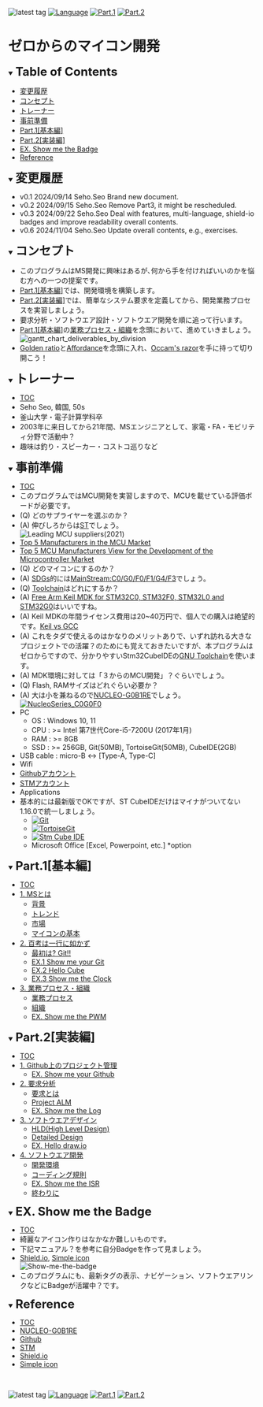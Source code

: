 ![latest tag](https://img.shields.io/github/v/tag/gtuja/CSC_MS.svg?color=brightgreen)
[![Language](https://img.shields.io/badge/%E8%A8%80%E8%AA%9E-English-brightgreen)](https://github.com/gtuja/CSC_MS/blob/main/README_en.md)
[![Part.1](https://img.shields.io/badge/Part.1-%E5%9F%BA%E6%9C%AC%E7%B7%A8-brightgreen
)](https://github.com/gtuja/CSC_MS/blob/main/Part1/1.What%20is%20MS.md) [![Part.2](https://img.shields.io/badge/Part.2-%E5%AE%9F%E8%A3%85%E5%A4%89-brightgreen
)](https://github.com/gtuja/CSC_MS/blob/main/Part2/1.WorFlowOnGithub.md)

# ゼロからのマイコン開発

<div id="toc"></div>
<details open>
<summary><font size="5"><b>Table of Contents</b></font></summary>

- [変更履歴](#history)
- [コンセプト](#Concept)
- [トレーナー](#Trainer)
- [事前準備](#Preparation)
- [Part.1[基本編]](#Part1_Basic)
- [Part.2[実装編]](#Part2_Implementation)
- [EX. Show me the Badge](#Exercise)
- [Reference](#Reference)

</details>

<div id="history"></div>
<details open>
<summary><font size="5"><b>変更履歴</b></font></summary> 

- v0.1 2024/09/14 Seho.Seo Brand new document.
- v0.2 2024/09/15 Seho.Seo Remove Part3, it might be rescheduled.
- v0.3 2024/09/22 Seho.Seo Deal with features, multi-language, shield-io badges and improve readability overall contents.
- v0.6 2024/11/04 Seho.Seo Update overall contents, e.g., exercises.
  
</details>

<div id="Concept"></div>
<details open>
<summary><font size="5"><b>コンセプト</b></font></summary>

- このプログラムはMS開発に興味はあるが､何から手を付ければいいのかを悩む方への一つの提案です。
- [Part.1[基本編]](Part1_Basic)では、開発環境を構築します。
- [Part.2[実装編]](#Part2_実装編)では、簡単なシステム要求を定義してから、開発業務プロセスを実習しましょう。
- 要求分析・ソフトウエア設計・ソフトウエア開発を順に追って行います。
- [Part.1[基本編]](#Part1_Basic)の[業務プロセス・組織](https://github.com/gtuja/CSC_MS/blob/main/Part1/3.ProcessAndOrganization.md)を念頭において、進めていきましょう。<br>
![gantt_chart_deliverables_by_division](https://github.com/gtuja/CSC_MS/blob/main/Resources/README/gantt_chart_deliverables_by_division.png)
- [Golden ratio](https://en.m.wikipedia.org/wiki/Golden_ratio)と[Affordance](https://en.m.wikipedia.org/wiki/Affordance)を念頭に入れ、[Occam's razor](https://en.m.wikipedia.org/wiki/Occam%27s_razor)を手に持って切り開こう！

</details>

<div id="Trainer"></div>
<details open>
<summary><font size="5"><b>トレーナー</b></font></summary>

- [TOC](#toc)
- Seho Seo, 韓国, 50s
- 釜山大学・電子計算学科卒
- 2003年に来日してから21年間、MSエンジニアとして、家電・FA・モビリティ分野で活動中？
- 趣味は釣り・スピーカー・コストコ巡りなど

</details>

<div id="Preparation"></div>
<details open>
<summary><font size="5"><b>事前準備</b></font></summary>

- [TOC](#toc)
- このプログラムではMCU開発を実習しますので、MCUを載せている評価ボードが必要です。
- (Q) どのサプライヤーを選ぶのか？
- (A) 伸びしろからは[ST](https://www.st.com/content/st_com/en.html)でしょう。<br>
![Leading MCU suppliers(2021)](https://github.com/gtuja/CSC_MS/blob/main/Resources/README/Leading_MCU_Suppliers_2020_22021.png)<br>
- [Top 5 Manufacturers in the MCU Market](https://www.onerivertronics.com/a/43018.html)
- [Top 5 MCU Manufacturers View for the Development of the Microcontroller Market](https://www.hardfindelec.com/a/76030.html)
- (Q) どのマイコンにするのか？
- (A) [SDGs](https://en.wikipedia.org/wiki/Sustainable_Development_Goals)的には[MainStream:C0/G0/F0/F1/G4/F3](https://www.st.com/en/microcontrollers-microprocessors/stm32-32-bit-arm-cortex-mcus.html)でしょう。
- (Q) [Toolchain](https://en.wikipedia.org/wiki/Toolchain)はどれにするか？
- (A) [Free Arm Keil MDK for STM32C0, STM32F0, STM32L0 and STM32G0](https://www.st.com/ja/partner-products-and-services/free-arm-keil-mdk-for-stm32c0-stm32f0-stm32l0-and-stm32g0.html)はいいですね。
- (A) Keil MDKの年間ライセンス費用は20~40万円で、個人での購入は絶望的です。[Keil vs GCC](https://stackoverflow.com/questions/1226401/keil-vs-gcc-for-arm7)
- (A) これをタダで使えるのはかなりのメリットありで、いずれ訪れる大きなプロジェクトでの活躍？のためにも覚えておきたいですが、本プログラムはゼロからですので、分かりやすいStm32CubeIDEの[GNU Toolchain](https://en.wikipedia.org/wiki/GNU_toolchain)を使います。
- (A) MDK環境に対しては「３からのMCU開発」？ぐらいでしょう。
- (Q) Flash, RAMサイズはどれぐらい必要か？
- (A) 大は小を兼ねるので[NUCLEO-G0B1RE](https://www.st.com/ja/evaluation-tools/nucleo-g0b1re.html)でしょう。<br>
[![NucleoSeries_C0G0F0](https://github.com/gtuja/CSC_MS/blob/main/Resources/README/NucleoSeries_C0G0F0.png)](https://www.marutsu.co.jp/pc/i/40719714/)<br>
- PC
  - OS : Windows 10, 11
  - CPU : >= Intel 第7世代Core-i5-7200U (2017年1月)
  - RAM : >= 8GB
  - SSD : >= 256GB, Git(50MB), TortoiseGit(50MB), CubeIDE(2GB)
- USB cable : micro-B <-> [Type-A, Type-C]
- Wifi
- [Githubアカウント](https://github.com)
- [STMアカウント](https://www.st.com)
- Applications
- 基本的には最新版でOKですが、ST CubeIDEだけはマイナがついてない1.16.0で統一しましょう。
  - [![Git](https://img.shields.io/badge/Git-brightgreen?style=flat&logo=Git&logoColor=%23F05032&labelColor=white)](https://git-scm.com/)
  - [![TortoiseGit](https://img.shields.io/badge/TortoiseGit-brightgreen?style=flat)](https://tortoisegit.org/)
  - [![Stm Cube IDE](https://img.shields.io/badge/CubeIDE-brightgreen?style=flat&logo=stmicroelectronics&logoColor=%2303234B&labelColor=white)](https://www.st.com/en/development-tools/stm32cubeide.html)
  - Microsoft Office [Excel, Powerpoint, etc.] *option

</details>

<div id="Part1_Basic"></div>
<details open>
<summary><font size="5"><b>Part.1[基本編]</b></font></summary>

- [TOC](#toc)
- [1. MSとは](https://github.com/gtuja/CSC_MS/blob/main/Part1/1.What%20is%20MS.md)
  - [背景](https://github.com/gtuja/CSC_MS/blob/main/Part1/1.What%20is%20MS.md#Background)
  - [トレンド](https://github.com/gtuja/CSC_MS/blob/main/Part1/1.What%20is%20MS.md#Trends)
  - [市場](https://github.com/gtuja/CSC_MS/blob/main/Part1/1.What%20is%20MS.md#Market)
  - [マイコンの基本](https://github.com/gtuja/CSC_MS/blob/main/Part1/1.What%20is%20MS.md#Basic_Features)
- [2. 百考は一行に如かず](https://github.com/gtuja/CSC_MS/blob/main/Part1/2.Hello%20MCU.md)
  - [最初は? Git!!](https://github.com/gtuja/CSC_MS/blob/main/Part1/2.Hello%20MCU.md#At_first_Git)
  - [EX.1 Show me your Git](https://github.com/gtuja/CSC_MS/blob/main/Part1/2.Hello%20MCU.md#Exercise1)
  - [EX.2 Hello Cube](https://github.com/gtuja/CSC_MS/blob/main/Part1/2.Hello%20MCU.md#Exercise2)
  - [EX.3 Show me the Clock](https://github.com/gtuja/CSC_MS/blob/main/Part1/2.Hello%20MCU.md#Exercise3)
- [3. 業務プロセス・組織](https://github.com/gtuja/CSC_MS/blob/main/Part1/3.ProcessAndOrganization.md)
  - [業務プロセス](https://github.com/gtuja/CSC_MS/blob/main/Part1/3.ProcessAndOrganization.md#WorkFlow)
  - [組織](https://github.com/gtuja/CSC_MS/blob/main/Part1/3.ProcessAndOrganization.md#Organization)
  - [EX. Show me the PWM](https://github.com/gtuja/CSC_MS/blob/main/Part1/3.ProcessAndOrganization.md#Exercise)

</details>

<div id="Part2_Implementation"></div>
<details open>
<summary><font size="5"><b>Part.2[実装編]</b></font></summary>

- [TOC](#toc)
- [1. Github上のプロジェクト管理](https://github.com/gtuja/CSC_MS/blob/main/Part2/1.WorFlowOnGithub.md)
  - [EX. Show me your Github](https://github.com/gtuja/CSC_MS/blob/main/Part2/1.WorFlowOnGithub.md#Exercise)
- [2. 要求分析](https://github.com/gtuja/CSC_MS/blob/main/Part2/2.RequirementAnalysis.md)
  - [要求とは](https://github.com/gtuja/CSC_MS/blob/main/Part2/2.RequirementAnalysis.md#what_is_requirements)
  - [Project ALM](https://github.com/gtuja/CSC_MS/blob/main/Part2/2.RequirementAnalysis.md#project_alm)
  - [EX. Show me the Log](https://github.com/gtuja/CSC_MS/blob/main/Part2/2.RequirementAnalysis.md#Exercise)
- [3. ソフトウエアデザイン](https://github.com/gtuja/CSC_MS/blob/main/Part2/3.SoftwareDesign.md)
  - [HLD(High Level Design)](https://github.com/gtuja/CSC_MS/blob/main/Part2/3.SoftwareDesign.md#HLD)
  - [Detailed Design](https://github.com/gtuja/CSC_MS/blob/main/Part2/3.SoftwareDesign.md#Detailed_Design)
  - [EX. Hello draw.io](https://github.com/gtuja/CSC_MS/blob/main/Part2/3.SoftwareDesign.md#Exercise)
- [4. ソフトウエア開発](https://github.com/gtuja/CSC_MS/blob/main/Part2/4.SoftwareImplementation.md)
  - [開発環境](https://github.com/gtuja/CSC_MS/blob/main/Part2/4.SoftwareImplementation.md#Stm32CubeIDE)
  - [コーディング規則](https://github.com/gtuja/CSC_MS/blob/main/Part2/4.SoftwareImplementation.md#coding_rules)
  - [EX. Show me the ISR](https://github.com/gtuja/CSC_MS/blob/main/Part2/4.SoftwareImplementation.md#Exercise)
  - [終わりに](https://github.com/gtuja/CSC_MS/blob/main/Part2/4.SoftwareImplementation.md#end_of_part2)
 
</details>

<div id="Exercise"></div>
<details open>
<summary><font size="5"><b>EX. Show me the Badge</b></font></summary>

- [TOC](#toc)
- 綺麗なアイコン作りはなかなか難しいものです。
- 下記マニュアル？を参考に自分Badgeを作って見ましょう。
- [Shield.io](https://shields.io), [Simple icon](https://simpleicons.org/)<br>
![Show-me-the-badge](https://github.com/gtuja/CSC_MS/blob/main/Resources/Tips/tip001_001_shields_io_static_badge.png)<br>
- このプログラムにも、最新タグの表示、ナビゲーション、ソフトウエアリンクなどにBadgeが活躍中？です。
</details>

<div id="Reference"></div>
<details open>
<summary><font size="5"><b>Reference</b></font></summary>

- [TOC](#toc)
- [NUCLEO-G0B1RE](https://www.st.com/ja/evaluation-tools/nucleo-g0b1re.html)
- [Github](https://github.com)
- [STM](https://www.st.com)
- [Shield.io](https://shields.io)
- [Simple icon](https://simpleicons.org/)

</details>
<br>

![latest tag](https://img.shields.io/github/v/tag/gtuja/CSC_MS.svg?color=brightgreen)
[![Language](https://img.shields.io/badge/%E8%A8%80%E8%AA%9E-English-brightgreen)](https://github.com/gtuja/CSC_MS/blob/main/README_en.md)
[![Part.1](https://img.shields.io/badge/Part.1-%E5%9F%BA%E6%9C%AC%E7%B7%A8-brightgreen
)](https://github.com/gtuja/CSC_MS/blob/main/Part1/1.What%20is%20MS.md) [![Part.2](https://img.shields.io/badge/Part.2-%E5%AE%9F%E8%A3%85%E5%A4%89-brightgreen
)](https://github.com/gtuja/CSC_MS/blob/main/Part2/1.WorFlowOnGithub.md)
